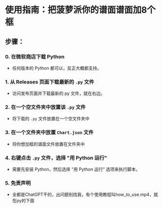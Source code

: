 # 使用指南：把菠萝派你的谱面谱面加8个框

## 步骤：

### 0. 在微软商店下载 Python
- 任何版本的 Python 都可以，反正大概都支持。

### 1. 从 Releases 页面下载最新的 `.py` 文件
- 访问发布页面并下载最新的 py 文件，就在右边。

### 2. 在一个空文件夹中放置该 `.py` 文件
- 将下载的 `.py` 文件放置在一个空文件夹中

### 3. 在一个文件夹中放置 `Chart.json` 文件
- 将你想加框的谱面文件放置在文件夹中

### 4. 右键点击 `.py` 文件，选择 "用 Python 运行"
- 需要先安装 Python，然后选择 "用 Python 运行" 选项来执行脚本。

### 5. 免责声明
- 全都是ChatGPT干的，出问题别找我，有个使用教程叫how_to_use.mp4，就在py的下面
